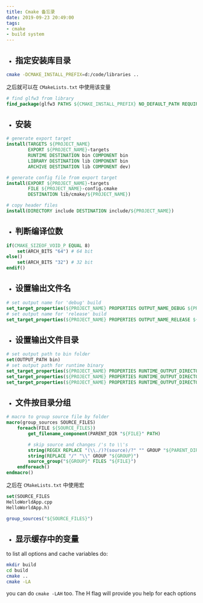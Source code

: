 ```yaml
---
title: Cmake 备忘录
date: 2019-09-23 20:49:00
tags:
- cmake
- build system
---
```


- ## 指定安装库目录

```bash
cmake -DCMAKE_INSTALL_PREFIX=d:/code/libraries ..
```
之后就可以在 ` CMakeLists.txt ` 中使用该变量
```cmake
# find glfw3 from library
find_package(glfw3 PATHS ${CMAKE_INSTALL_PREFIX} NO_DEFAULT_PATH REQUIRED)
```

- ## 安装

```cmake
# generate export target
install(TARGETS ${PROJECT_NAME}
        EXPORT ${PROJECT_NAME}-targets
        RUNTIME DESTINATION bin COMPONENT bin
        LIBRARY DESTINATION lib COMPONENT bin
        ARCHIVE DESTINATION lib COMPONENT dev)

# generate config file from export target
install(EXPORT ${PROJECT_NAME}-targets
        FILE ${PROJECT_NAME}-config.cmake
        DESTINATION lib/cmake/${PROJECT_NAME})

# copy header files
install(DIRECTORY include DESTINATION include/${PROJECT_NAME})
```

- ## 判断编译位数

```cmake
if(CMAKE_SIZEOF_VOID_P EQUAL 8)
    set(ARCH_BITS "64") # 64 bit
else()
    set(ARCH_BITS "32") # 32 bit
endif()
```

- ## 设置输出文件名

```cmake
# set output name for 'debug' build
set_target_properties(${PROJECT_NAME} PROPERTIES OUTPUT_NAME_DEBUG ${PROJECT_NAME}d)
# set output name for 'release' build
set_target_properties(${PROJECT_NAME} PROPERTIES OUTPUT_NAME_RELEASE ${PROJECT_NAME})
```

- ## 设置输出文件目录

```cmake
# set output path to bin folder
set(OUTPUT_PATH bin)
# set output path for runtime binary
set_target_properties(${PROJECT_NAME} PROPERTIES RUNTIME_OUTPUT_DIRECTORY_DEBUG ${OUTPUT_PATH})
set_target_properties(${PROJECT_NAME} PROPERTIES RUNTIME_OUTPUT_DIRECTORY_RELEASE ${OUTPUT_PATH})
set_target_properties(${PROJECT_NAME} PROPERTIES RUNTIME_OUTPUT_DIRECTORY ${OUTPUT_PATH})
```

- ## 文件按目录分组
```cmake
# macro to group source file by folder
macro(group_sources SOURCE_FILES)
	foreach(FILE ${SOURCE_FILES})
		get_filename_component(PARENT_DIR "${FILE}" PATH)

		# skip source and changes /'s to \\'s
		string(REGEX REPLACE "(\\./)?(source)/?" "" GROUP "${PARENT_DIR}")
		string(REPLACE "/" "\\" GROUP "${GROUP}")
		source_group("${GROUP}" FILES "${FILE}")
	endforeach()
endmacro()
```
之后在 ` CMakeLists.txt ` 中使用宏

```cmake
set(SOURCE_FILES
HelloWorldApp.cpp
HelloWorldApp.h)

group_sources("${SOURCE_FILES}")
```

- ## 显示缓存中的变量
to list all options and cache variables do:

``` bash
mkdir build
cd build
cmake ..
cmake -LA
```

you can do ` cmake -LAH ` too. The H flag will provide you help for each options
